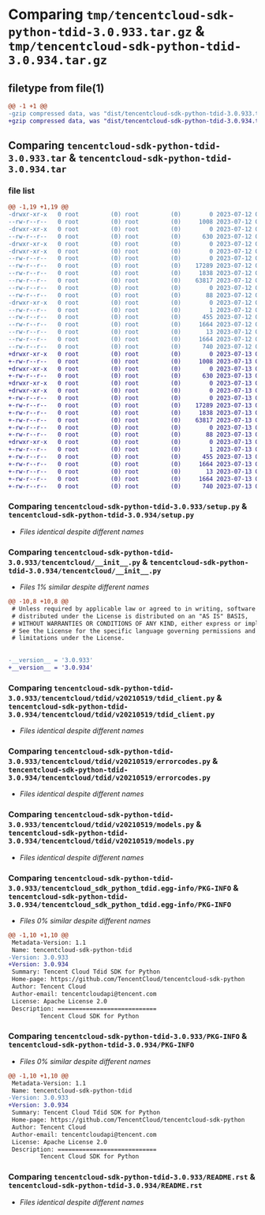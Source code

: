 # Comparing `tmp/tencentcloud-sdk-python-tdid-3.0.933.tar.gz` & `tmp/tencentcloud-sdk-python-tdid-3.0.934.tar.gz`

## filetype from file(1)

```diff
@@ -1 +1 @@
-gzip compressed data, was "dist/tencentcloud-sdk-python-tdid-3.0.933.tar", last modified: Wed Jul 12 00:41:40 2023, max compression
+gzip compressed data, was "dist/tencentcloud-sdk-python-tdid-3.0.934.tar", last modified: Thu Jul 13 00:34:53 2023, max compression
```

## Comparing `tencentcloud-sdk-python-tdid-3.0.933.tar` & `tencentcloud-sdk-python-tdid-3.0.934.tar`

### file list

```diff
@@ -1,19 +1,19 @@
-drwxr-xr-x   0 root         (0) root         (0)        0 2023-07-12 00:41:40.000000 tencentcloud-sdk-python-tdid-3.0.933/
--rw-r--r--   0 root         (0) root         (0)     1008 2023-07-12 00:41:40.000000 tencentcloud-sdk-python-tdid-3.0.933/setup.py
-drwxr-xr-x   0 root         (0) root         (0)        0 2023-07-12 00:41:40.000000 tencentcloud-sdk-python-tdid-3.0.933/tencentcloud/
--rw-r--r--   0 root         (0) root         (0)      630 2023-07-12 00:41:40.000000 tencentcloud-sdk-python-tdid-3.0.933/tencentcloud/__init__.py
-drwxr-xr-x   0 root         (0) root         (0)        0 2023-07-12 00:41:40.000000 tencentcloud-sdk-python-tdid-3.0.933/tencentcloud/tdid/
-drwxr-xr-x   0 root         (0) root         (0)        0 2023-07-12 00:41:40.000000 tencentcloud-sdk-python-tdid-3.0.933/tencentcloud/tdid/v20210519/
--rw-r--r--   0 root         (0) root         (0)        0 2023-07-12 00:41:40.000000 tencentcloud-sdk-python-tdid-3.0.933/tencentcloud/tdid/v20210519/__init__.py
--rw-r--r--   0 root         (0) root         (0)    17289 2023-07-12 00:41:40.000000 tencentcloud-sdk-python-tdid-3.0.933/tencentcloud/tdid/v20210519/tdid_client.py
--rw-r--r--   0 root         (0) root         (0)     1838 2023-07-12 00:41:40.000000 tencentcloud-sdk-python-tdid-3.0.933/tencentcloud/tdid/v20210519/errorcodes.py
--rw-r--r--   0 root         (0) root         (0)    63817 2023-07-12 00:41:40.000000 tencentcloud-sdk-python-tdid-3.0.933/tencentcloud/tdid/v20210519/models.py
--rw-r--r--   0 root         (0) root         (0)        0 2023-07-12 00:41:40.000000 tencentcloud-sdk-python-tdid-3.0.933/tencentcloud/tdid/__init__.py
--rw-r--r--   0 root         (0) root         (0)       88 2023-07-12 00:41:40.000000 tencentcloud-sdk-python-tdid-3.0.933/setup.cfg
-drwxr-xr-x   0 root         (0) root         (0)        0 2023-07-12 00:41:40.000000 tencentcloud-sdk-python-tdid-3.0.933/tencentcloud_sdk_python_tdid.egg-info/
--rw-r--r--   0 root         (0) root         (0)        1 2023-07-12 00:41:40.000000 tencentcloud-sdk-python-tdid-3.0.933/tencentcloud_sdk_python_tdid.egg-info/dependency_links.txt
--rw-r--r--   0 root         (0) root         (0)      455 2023-07-12 00:41:40.000000 tencentcloud-sdk-python-tdid-3.0.933/tencentcloud_sdk_python_tdid.egg-info/SOURCES.txt
--rw-r--r--   0 root         (0) root         (0)     1664 2023-07-12 00:41:40.000000 tencentcloud-sdk-python-tdid-3.0.933/tencentcloud_sdk_python_tdid.egg-info/PKG-INFO
--rw-r--r--   0 root         (0) root         (0)       13 2023-07-12 00:41:40.000000 tencentcloud-sdk-python-tdid-3.0.933/tencentcloud_sdk_python_tdid.egg-info/top_level.txt
--rw-r--r--   0 root         (0) root         (0)     1664 2023-07-12 00:41:40.000000 tencentcloud-sdk-python-tdid-3.0.933/PKG-INFO
--rw-r--r--   0 root         (0) root         (0)      740 2023-07-12 00:41:40.000000 tencentcloud-sdk-python-tdid-3.0.933/README.rst
+drwxr-xr-x   0 root         (0) root         (0)        0 2023-07-13 00:34:53.000000 tencentcloud-sdk-python-tdid-3.0.934/
+-rw-r--r--   0 root         (0) root         (0)     1008 2023-07-13 00:34:53.000000 tencentcloud-sdk-python-tdid-3.0.934/setup.py
+drwxr-xr-x   0 root         (0) root         (0)        0 2023-07-13 00:34:53.000000 tencentcloud-sdk-python-tdid-3.0.934/tencentcloud/
+-rw-r--r--   0 root         (0) root         (0)      630 2023-07-13 00:34:53.000000 tencentcloud-sdk-python-tdid-3.0.934/tencentcloud/__init__.py
+drwxr-xr-x   0 root         (0) root         (0)        0 2023-07-13 00:34:53.000000 tencentcloud-sdk-python-tdid-3.0.934/tencentcloud/tdid/
+drwxr-xr-x   0 root         (0) root         (0)        0 2023-07-13 00:34:53.000000 tencentcloud-sdk-python-tdid-3.0.934/tencentcloud/tdid/v20210519/
+-rw-r--r--   0 root         (0) root         (0)        0 2023-07-13 00:34:53.000000 tencentcloud-sdk-python-tdid-3.0.934/tencentcloud/tdid/v20210519/__init__.py
+-rw-r--r--   0 root         (0) root         (0)    17289 2023-07-13 00:34:53.000000 tencentcloud-sdk-python-tdid-3.0.934/tencentcloud/tdid/v20210519/tdid_client.py
+-rw-r--r--   0 root         (0) root         (0)     1838 2023-07-13 00:34:53.000000 tencentcloud-sdk-python-tdid-3.0.934/tencentcloud/tdid/v20210519/errorcodes.py
+-rw-r--r--   0 root         (0) root         (0)    63817 2023-07-13 00:34:53.000000 tencentcloud-sdk-python-tdid-3.0.934/tencentcloud/tdid/v20210519/models.py
+-rw-r--r--   0 root         (0) root         (0)        0 2023-07-13 00:34:53.000000 tencentcloud-sdk-python-tdid-3.0.934/tencentcloud/tdid/__init__.py
+-rw-r--r--   0 root         (0) root         (0)       88 2023-07-13 00:34:53.000000 tencentcloud-sdk-python-tdid-3.0.934/setup.cfg
+drwxr-xr-x   0 root         (0) root         (0)        0 2023-07-13 00:34:53.000000 tencentcloud-sdk-python-tdid-3.0.934/tencentcloud_sdk_python_tdid.egg-info/
+-rw-r--r--   0 root         (0) root         (0)        1 2023-07-13 00:34:53.000000 tencentcloud-sdk-python-tdid-3.0.934/tencentcloud_sdk_python_tdid.egg-info/dependency_links.txt
+-rw-r--r--   0 root         (0) root         (0)      455 2023-07-13 00:34:53.000000 tencentcloud-sdk-python-tdid-3.0.934/tencentcloud_sdk_python_tdid.egg-info/SOURCES.txt
+-rw-r--r--   0 root         (0) root         (0)     1664 2023-07-13 00:34:53.000000 tencentcloud-sdk-python-tdid-3.0.934/tencentcloud_sdk_python_tdid.egg-info/PKG-INFO
+-rw-r--r--   0 root         (0) root         (0)       13 2023-07-13 00:34:53.000000 tencentcloud-sdk-python-tdid-3.0.934/tencentcloud_sdk_python_tdid.egg-info/top_level.txt
+-rw-r--r--   0 root         (0) root         (0)     1664 2023-07-13 00:34:53.000000 tencentcloud-sdk-python-tdid-3.0.934/PKG-INFO
+-rw-r--r--   0 root         (0) root         (0)      740 2023-07-13 00:34:53.000000 tencentcloud-sdk-python-tdid-3.0.934/README.rst
```

### Comparing `tencentcloud-sdk-python-tdid-3.0.933/setup.py` & `tencentcloud-sdk-python-tdid-3.0.934/setup.py`

 * *Files identical despite different names*

### Comparing `tencentcloud-sdk-python-tdid-3.0.933/tencentcloud/__init__.py` & `tencentcloud-sdk-python-tdid-3.0.934/tencentcloud/__init__.py`

 * *Files 1% similar despite different names*

```diff
@@ -10,8 +10,8 @@
 # Unless required by applicable law or agreed to in writing, software
 # distributed under the License is distributed on an "AS IS" BASIS,
 # WITHOUT WARRANTIES OR CONDITIONS OF ANY KIND, either express or implied.
 # See the License for the specific language governing permissions and
 # limitations under the License.
 
 
-__version__ = '3.0.933'
+__version__ = '3.0.934'
```

### Comparing `tencentcloud-sdk-python-tdid-3.0.933/tencentcloud/tdid/v20210519/tdid_client.py` & `tencentcloud-sdk-python-tdid-3.0.934/tencentcloud/tdid/v20210519/tdid_client.py`

 * *Files identical despite different names*

### Comparing `tencentcloud-sdk-python-tdid-3.0.933/tencentcloud/tdid/v20210519/errorcodes.py` & `tencentcloud-sdk-python-tdid-3.0.934/tencentcloud/tdid/v20210519/errorcodes.py`

 * *Files identical despite different names*

### Comparing `tencentcloud-sdk-python-tdid-3.0.933/tencentcloud/tdid/v20210519/models.py` & `tencentcloud-sdk-python-tdid-3.0.934/tencentcloud/tdid/v20210519/models.py`

 * *Files identical despite different names*

### Comparing `tencentcloud-sdk-python-tdid-3.0.933/tencentcloud_sdk_python_tdid.egg-info/PKG-INFO` & `tencentcloud-sdk-python-tdid-3.0.934/tencentcloud_sdk_python_tdid.egg-info/PKG-INFO`

 * *Files 0% similar despite different names*

```diff
@@ -1,10 +1,10 @@
 Metadata-Version: 1.1
 Name: tencentcloud-sdk-python-tdid
-Version: 3.0.933
+Version: 3.0.934
 Summary: Tencent Cloud Tdid SDK for Python
 Home-page: https://github.com/TencentCloud/tencentcloud-sdk-python
 Author: Tencent Cloud
 Author-email: tencentcloudapi@tencent.com
 License: Apache License 2.0
 Description: ============================
         Tencent Cloud SDK for Python
```

### Comparing `tencentcloud-sdk-python-tdid-3.0.933/PKG-INFO` & `tencentcloud-sdk-python-tdid-3.0.934/PKG-INFO`

 * *Files 0% similar despite different names*

```diff
@@ -1,10 +1,10 @@
 Metadata-Version: 1.1
 Name: tencentcloud-sdk-python-tdid
-Version: 3.0.933
+Version: 3.0.934
 Summary: Tencent Cloud Tdid SDK for Python
 Home-page: https://github.com/TencentCloud/tencentcloud-sdk-python
 Author: Tencent Cloud
 Author-email: tencentcloudapi@tencent.com
 License: Apache License 2.0
 Description: ============================
         Tencent Cloud SDK for Python
```

### Comparing `tencentcloud-sdk-python-tdid-3.0.933/README.rst` & `tencentcloud-sdk-python-tdid-3.0.934/README.rst`

 * *Files identical despite different names*

